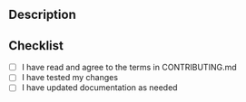 <!--
IMPORTANT: By submitting this PR, you agree to transfer all rights and ownership
of your contributions to this project. See CONTRIBUTING.md for details.
-->

## Description

<!-- Describe your changes -->

## Checklist

-   [ ] I have read and agree to the terms in CONTRIBUTING.md
-   [ ] I have tested my changes
-   [ ] I have updated documentation as needed

